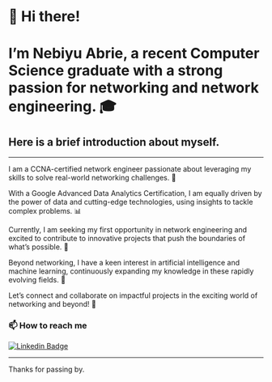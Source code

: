 # 👋 Hi there! 
# I’m Nebiyu Abrie, a recent Computer Science graduate with a strong passion for networking and network engineering. 🎓

## Here is a brief introduction about myself.

---
I am a CCNA-certified network engineer passionate about leveraging my skills to solve real-world networking challenges. 🚀

With a Google Advanced Data Analytics Certification, I am equally driven by the power of data and cutting-edge technologies, using insights to tackle complex problems. 📊

Currently, I am seeking my first opportunity in network engineering and excited to contribute to innovative projects that push the boundaries of what’s possible. 💼

Beyond networking, I have a keen interest in artificial intelligence and machine learning, continuously expanding my knowledge in these rapidly evolving fields. 🤖

Let’s connect and collaborate on impactful projects in the exciting world of networking and beyond! 🤝

### 📫 How to reach me 
[![Linkedin Badge](https://img.shields.io/badge/-LinkedIn-blue?style=flat-square&logo=Linkedin&logoColor=white)](https://www.linkedin.com/in/nebiyu-abrie-157824143/)

---
Thanks for passing by.
<!--
**Nebiyu-Abrie/Nebiyu-Abrie** is a ✨ _special_ ✨ repository because its `README.md` (this file) appears on your GitHub profile.

Here are some ideas to get you started:

- 🔭 I’m currently working on ...
- 🌱 I’m currently learning ...
- 👯 I’m looking to collaborate on ...
- 🤔 I’m looking for help with ...
- 💬 Ask me about ...
- 📫 How to reach me: ...
- 😄 Pronouns: ...
- ⚡ Fun fact: ...
-->

